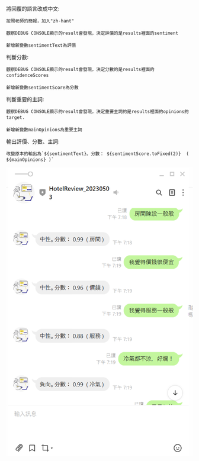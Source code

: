 將回覆的語言改成中文:

    按照老師的簡報，加入"zh-hant"

    觀察DEBUG CONSOLE顯示的result會發現，決定評價的是results裡面的sentiment

    新增新變數sentimentText為評價

判斷分數:

    觀察DEBUG CONSOLE顯示的result會發現，決定分數的是results裡面的confidenceScores

    新增新變數sentimentScore為分數

判斷重要的主詞:

    觀察DEBUG CONSOLE顯示的result會發現，決定重要主詞的是results裡面的opinions的target.

    新增新變數mainOpinions為重要主詞

輸出評價、分數、主詞:

    改變原本的輸出為`${sentimentText}。分數： ${sentimentScore.toFixed(2)}  ( ${mainOpinions} )`

    
![Alt text](homework4.png)